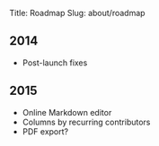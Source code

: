 Title: Roadmap
Slug: about/roadmap

<h2>2014</h2>
<ul>
  <li>
    Post-launch fixes
  </li>
</ul>

<h2>2015</h2>
<ul>
  <li>
    Online Markdown editor
  </li>
  <li>
    Columns by recurring contributors
  </li>
  <li>
    PDF export?
  </li>
</ul>
